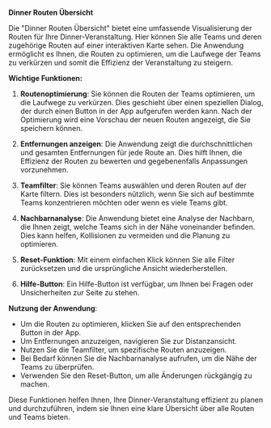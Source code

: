**Dinner Routen Übersicht**

Die "Dinner Routen Übersicht" bietet eine umfassende Visualisierung der Routen für Ihre Dinner-Veranstaltung. Hier können Sie alle Teams und deren zugehörige Routen auf einer interaktiven Karte sehen. Die Anwendung ermöglicht es Ihnen, die Routen zu optimieren, um die Laufwege der Teams zu verkürzen und somit die Effizienz der Veranstaltung zu steigern.

**Wichtige Funktionen:**

1. **Routenoptimierung**: Sie können die Routen der Teams optimieren, um die Laufwege zu verkürzen. Dies geschieht über einen speziellen Dialog, der durch einen Button in der App aufgerufen werden kann. Nach der Optimierung wird eine Vorschau der neuen Routen angezeigt, die Sie speichern können.

2. **Entfernungen anzeigen**: Die Anwendung zeigt die durchschnittlichen und gesamten Entfernungen für jede Route an. Dies hilft Ihnen, die Effizienz der Routen zu bewerten und gegebenenfalls Anpassungen vorzunehmen.

3. **Teamfilter**: Sie können Teams auswählen und deren Routen auf der Karte filtern. Dies ist besonders nützlich, wenn Sie sich auf bestimmte Teams konzentrieren möchten oder wenn es viele Teams gibt.

4. **Nachbarnanalyse**: Die Anwendung bietet eine Analyse der Nachbarn, die Ihnen zeigt, welche Teams sich in der Nähe voneinander befinden. Dies kann helfen, Kollisionen zu vermeiden und die Planung zu optimieren.

5. **Reset-Funktion**: Mit einem einfachen Klick können Sie alle Filter zurücksetzen und die ursprüngliche Ansicht wiederherstellen.

6. **Hilfe-Button**: Ein Hilfe-Button ist verfügbar, um Ihnen bei Fragen oder Unsicherheiten zur Seite zu stehen.

**Nutzung der Anwendung**:
- Um die Routen zu optimieren, klicken Sie auf den entsprechenden Button in der App. 
- Um Entfernungen anzuzeigen, navigieren Sie zur Distanzansicht.
- Nutzen Sie die Teamfilter, um spezifische Routen anzuzeigen.
- Bei Bedarf können Sie die Nachbarnanalyse aufrufen, um die Nähe der Teams zu überprüfen.
- Verwenden Sie den Reset-Button, um alle Änderungen rückgängig zu machen.

Diese Funktionen helfen Ihnen, Ihre Dinner-Veranstaltung effizient zu planen und durchzuführen, indem sie Ihnen eine klare Übersicht über alle Routen und Teams bieten.